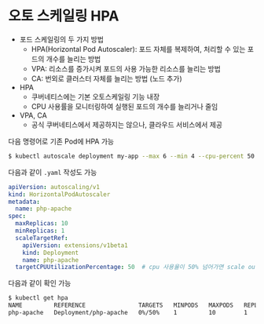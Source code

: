 # 오토 스케일링 HPA

- 포드 스케일링의 두 가지 방법
    - HPA(Horizontal Pod Autoscaler): 포드 자체를 복제하여, 처리할 수 있는 포드의 개수를 늘리는 방법
    - VPA: 리소스를 증가시켜 포드의 사용 가능한 리소스를 늘리는 방법
    - CA: 번외로 클러스터 자체를 늘리는 방법 (노드 추가)
- HPA
    - 쿠버네티스에는 기본 오토스케일링 기능 내장
    - CPU 사용률을 모니터링하여 실행된 포드의 개수를 늘리거나 줄임
- VPA, CA
    - 공식 쿠버네티스에서 제공하지는 않으나, 클라우드 서비스에서 제공

다음 명령어로 기존 Pod에 HPA 가능

```bash
$ kubectl autoscale deployment my-app --max 6 --min 4 --cpu-percent 50
```

다음과 같이 `.yaml` 작성도 가능

```yaml
apiVersion: autoscaling/v1
kind: HorizontalPodAutoscaler
metadata:
  name: php-apache
spec:
  maxReplicas: 10
  minReplicas: 1
  scaleTargetRef:
    apiVersion: extensions/v1beta1
    kind: Deployment
    name: php-apache
  targetCPUUtilizationPercentage: 50  # cpu 사용율이 50% 넘어가면 scale out 함.
```

다음과 같이 확인 가능

```bash
$ kubectl get hpa
NAME         REFERENCE               TARGETS   MINPODS   MAXPODS   REPLICAS   AGE
php-apache   Deployment/php-apache   0%/50%    1         10        1          16s
```

